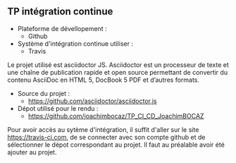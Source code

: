 **TP intégration continue**
-

- Plateforme de dévellopement :
  - Github
- Système d'intégration continue utiliser : 
  - Travis

Le projet utilisé est asciidoctor JS. 
Asciidoctor est un processeur de texte et une chaîne de publication rapide et open source permettant de convertir du contenu AsciiDoc en HTML 5, DocBook 5 PDF et d’autres formats. 

- Source du projet : 
  - https://github.com/asciidoctor/asciidoctor.js
- Dépot utilisé pour le rendu : 
  - https://github.com/joachimbocaz/TP_CI_CD_JoachimBOCAZ

Pour avoir accès au sytème d'intégration, il suffit d'aller sur le site https://travis-ci.com, de se connecter avec son compte github et de sélectionner le dépot correspondant au projet. Il faut au préalable avoir été ajouter au projet.

